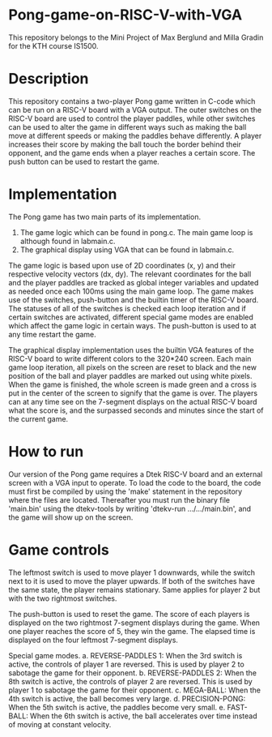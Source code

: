 # Pong-game-on-RISC-V-with-VGA
This repository belongs to the Mini Project of Max Berglund and Milla Gradin for the KTH course IS1500.

# Description
This repository contains a two-player Pong game written in C-code which can be run on a RISC-V board with a VGA output. The outer switches on the RISC-V board are used to control the player paddles, while other switches can be used to alter the game in different ways such as making the ball move at different speeds or making the paddles behave differently. A player increases their score by making the ball touch the border behind their opponent, and the game ends when a player reaches a certain score. The push button can be used to restart the game.

# Implementation
The Pong game has two main parts of its implementation. 

1. The game logic which can be found in pong.c. The main game loop is although found in labmain.c.
2. The graphical display using VGA that can be found in labmain.c.

The game logic is based upon use of 2D coordinates (x, y) and their respective velocity vectors (dx, dy). The relevant coordinates for the ball and the player paddles are tracked as global integer variables and updated as needed once each 100ms using the main game loop. The game makes use of the switches, push-button and the builtin timer of the RISC-V board. The statuses of all of the switches is checked each loop iteration and if certain switches are activated, different special game modes are enabled which affect the game logic in certain ways. The push-button is used to at any time restart the game.

The graphical display implementation uses the builtin VGA features of the RISC-V board to write different colors to the 320*240 screen. Each main game loop iteration, all pixels on the screen are reset to black and the new position of the ball and player paddles are marked out using white pixels. When the game is finished, the whole screen is made green and a cross is put in the center of the screen to signify that the game is over. The players can at any time see on the 7-segment displays on the actual RISC-V board what the score is, and the surpassed seconds and minutes since the start of the current game.

# How to run
Our version of the Pong game requires a Dtek RISC-V board and an external screen with a VGA input to operate. To load the code to the board, the code must first be compiled by using the 'make' statement in the repository where the files are located. Thereafter you must run the binary file 'main.bin' using the dtekv-tools by writing 'dtekv-run .../.../main.bin', and the game will show up on the screen.

# Game controls
The leftmost switch is used to move player 1 downwards, while the switch next to it is used to move the player upwards. If both of the switches have the same state, the player remains stationary. Same applies for player 2 but with the two rightmost switches.

The push-button is used to reset the game. The score of each players is displayed on the two rightmost 7-segment displays during the game. When one player reaches the score of 5, they win the game. The elapsed time is displayed on the four leftmost 7-segment displays.

Special game modes. 
  a.	REVERSE-PADDLES 1: When the 3rd switch is active, the controls of player 1 are reversed. This is used by player 2 to sabotage the game for their opponent.
  b.	REVERSE-PADDLES 2: When the 8th switch is active, the controls of player 2 are reversed. This is used by player 1 to sabotage the game for their opponent.
  c.	MEGA-BALL: When the 4th switch is active, the ball becomes very large.
  d.	PRECISION-PONG: When the 5th switch is active, the paddles become very small.
  e.	FAST-BALL: When the 6th switch is active, the ball accelerates over time instead of moving at constant velocity.
